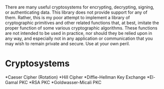 There are many useful cryptosystems for encrypting, decrypting, signing, or authenticating data. This library does not provide support for any of them. Rather, this is my poor attempt to implement a library of cryptographic primitives and other related functions that, at best, imitate the proper function of some various cryptographic algorithms. These functions are not intended to be used in practice, nor should they be relied upon in any way, and especially not in any application or communication that you may wish to remain private and secure. Use at your own peril.

Cryptosystems
=============
*Caeser Cipher (Rotation)
*Hill Cipher
*Diffie-Hellman Key Exchange
*El-Gamal PKC
*RSA PKC
*Goldwasser-Micali PKC

